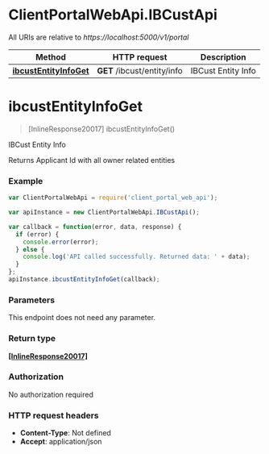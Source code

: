 # ClientPortalWebApi.IBCustApi

All URIs are relative to *https://localhost:5000/v1/portal*

Method | HTTP request | Description
------------- | ------------- | -------------
[**ibcustEntityInfoGet**](IBCustApi.md#ibcustEntityInfoGet) | **GET** /ibcust/entity/info | IBCust Entity Info


<a name="ibcustEntityInfoGet"></a>
# **ibcustEntityInfoGet**
> [InlineResponse20017] ibcustEntityInfoGet()

IBCust Entity Info

Returns Applicant Id with all owner related entities

### Example
```javascript
var ClientPortalWebApi = require('client_portal_web_api');

var apiInstance = new ClientPortalWebApi.IBCustApi();

var callback = function(error, data, response) {
  if (error) {
    console.error(error);
  } else {
    console.log('API called successfully. Returned data: ' + data);
  }
};
apiInstance.ibcustEntityInfoGet(callback);
```

### Parameters
This endpoint does not need any parameter.

### Return type

[**[InlineResponse20017]**](InlineResponse20017.md)

### Authorization

No authorization required

### HTTP request headers

 - **Content-Type**: Not defined
 - **Accept**: application/json

